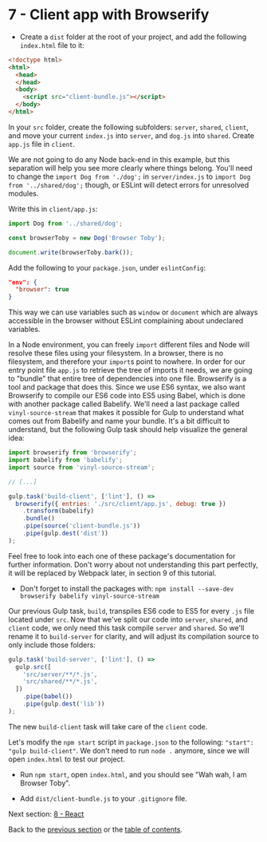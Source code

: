 # 7 - Client app with Browserify

- Create a `dist` folder at the root of your project, and add the following `index.html` file to it:

```html
<!doctype html>
<html>
  <head>
  </head>
  <body>
    <script src="client-bundle.js"></script>
  </body>
</html>
```

In your `src` folder, create the following subfolders: `server`, `shared`, `client`, and move your current `index.js` into `server`, and `dog.js` into `shared`. Create `app.js` file in `client`.

We are not going to do any Node back-end in this example, but this separation will help you see more clearly where things belong. You'll need to change the `import Dog from './dog';` in `server/index.js` to `import Dog from '../shared/dog';` though, or ESLint will detect errors for unresolved modules.

Write this in `client/app.js`:

```javascript
import Dog from '../shared/dog';

const browserToby = new Dog('Browser Toby');

document.write(browserToby.bark());
```

Add the following to your `package.json`, under `eslintConfig`:

```json
"env": {
  "browser": true
}
```
This way we can use variables such as `window` or `document` which are always accessible in the browser without ESLint complaining about undeclared variables.

In a Node environment, you can freely `import` different files and Node will resolve these files using your filesystem. In a browser, there is no filesystem, and therefore your `import`s point to nowhere. In order for our entry point file `app.js` to retrieve the tree of imports it needs, we are going to "bundle" that entire tree of dependencies into one file. Browserify is a tool and package that does this. Since we use ES6 syntax, we also want Browserify to compile our ES6 code into ES5 using Babel, which is done with another package called Babelify. We'll need a last package called `vinyl-source-stream` that makes it possible for Gulp to understand what comes out from Babelify and name your bundle. It's a bit difficult to understand, but the following Gulp task should help visualize the general idea:

```javascript
import browserify from 'browserify';
import babelify from 'babelify';
import source from 'vinyl-source-stream';

// [...]

gulp.task('build-client', ['lint'], () =>
  browserify({ entries: './src/client/app.js', debug: true })
    .transform(babelify)
    .bundle()
    .pipe(source('client-bundle.js'))
    .pipe(gulp.dest('dist'))
);
```
Feel free to look into each one of these package's documentation for further information. Don't worry about not understanding this part perfectly, it will be replaced by Webpack later, in section 9 of this tutorial.

- Don't forget to install the packages with: `npm install --save-dev browserify babelify vinyl-source-stream`

Our previous Gulp task, `build`, transpiles ES6 code to ES5 for every `.js` file located under `src`. Now that we've split our code into `server`, `shared`, and `client` code, we only need this task compile `server` and `shared`. So we'll rename it to `build-server` for clarity, and will adjust its compilation source to only include those folders:
```javascript
gulp.task('build-server', ['lint'], () =>
  gulp.src([
    'src/server/**/*.js',
    'src/shared/**/*.js',
  ])
    .pipe(babel())
    .pipe(gulp.dest('lib'))
);
```

The new `build-client` task will take care of the `client` code.

Let's modify the `npm start` script in `package.json` to the following: `"start": "gulp build-client"`. We don't need to run `node .` anymore, since we will open `index.html` to test our project.

- Run `npm start`, open `index.html`, and you should see "Wah wah, I am Browser Toby".

- Add `dist/client-bundle.js` to your `.gitignore` file.


Next section: [8 - React](/tutorial/8-react)

Back to the [previous section](/tutorial/6-eslint) or the [table of contents](https://github.com/verekia/modern-js-stack-training).
